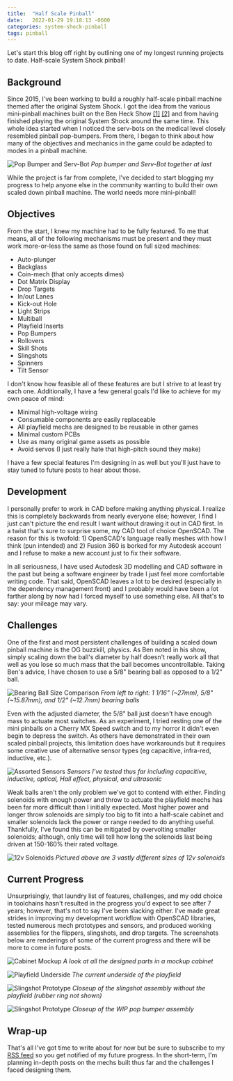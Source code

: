 ```yaml
---
title:  "Half Scale Pinball"
date:   2022-01-29 19:18:13 -0600
categories: system-shock-pinball
tags: pinball
---
```


Let's start this blog off right by outlining one of my longest running projects to date. Half-scale System Shock pinball!

## Background

Since 2015, I've been working to build a roughly half-scale pinball machine themed after the original System Shock. I got the idea from the various mini-pinball machines built on the Ben Heck Show [[1]](https://youtu.be/O_LNG_MWNhs) [[2]](https://youtu.be/i7yxpDyy564) and from having finished playing the original System Shock around the same time. This whole idea started when I noticed the serv-bots on the medical level closely resembled pinball pop-bumpers. From there, I began to think about how many of the objectives and mechanics in the game could be adapted to modes in a pinball machine.

![Pop Bumper and Serv-Bot](/assets/posts/2022-01-29-pop-bumper-serve-bot.png)
*Pop bumper and Serv-Bot together at last*

While the project is far from complete, I've decided to start blogging my progress to help anyone else in the community wanting to build their own scaled down pinball machine. The world needs more mini-pinball!

## Objectives

From the start, I knew my machine had to be fully featured. To me that means, all of the following mechanisms must be present and they must work more-or-less the same as those found on full sized machines:
* Auto-plunger
* Backglass
* Coin-mech (that only accepts dimes)
* Dot Matrix Display
* Drop Targets
* In/out Lanes
* Kick-out Hole
* Light Strips
* Multiball
* Playfield Inserts
* Pop Bumpers
* Rollovers
* Skill Shots
* Slingshots
* Spinners
* Tilt Sensor

I don't know how feasible all of these features are but I strive to at least try each one. Additionally, I have a few general goals I'd like to achieve for my own peace of mind:

* Minimal high-voltage wiring
* Consumable components are easily replaceable
* All playfield mechs are designed to be reusable in other games
* Minimal custom PCBs
* Use as many original game assets as possible
* Avoid servos (I just really hate that high-pitch sound they make)

I have a few special features I'm designing in as well but you'll just have to stay tuned to future posts to hear about those.

## Development

I personally prefer to work in CAD before making anything physical. I realize this is completely backwards from nearly everyone else; however, I find I just can't picture the end result I want without drawing it out in CAD first. In a twist that's sure to surprise some, my CAD tool of choice OpenSCAD. The reason for this is twofold: 1) OpenSCAD's language really meshes with how I think (pun intended) and 2) Fusion 360 is borked for my Autodesk account and I refuse to make a new account just to fix their software.

In all seriousness, I have used Autodesk 3D modelling and CAD software in the past but being a software engineer by trade I just feel more comfortable writing code. That said, OpenSCAD leaves a lot to be desired (especially in the dependency management front) and I probably would have been a lot farther along by now had I forced myself to use something else. All that's to say: your mileage may vary.

## Challenges

One of the first and most persistent challenges of building a scaled down pinball machine is the OG buzzkill, physics. As Ben noted in his show, simply scaling down the ball's diameter by half doesn't really work all that well as you lose so much mass that the ball becomes uncontrollable. Taking Ben's advice, I have chosen to use a 5/8" bearing ball as opposed to a 1/2" ball.

![Bearing Ball Size Comparison](/assets/posts/2022-01-29-bearing-ball-size-comparison.jpg)
*From left to right: 1 1/16" (~27mm), 5/8" (~15.87mm), and 1/2" (~12.7mm) bearing balls*

Even with the adjusted diameter, the 5/8" ball just doesn't have enough mass to actuate most switches. As an experiment, I tried resting one of the mini pinballs on a Cherry MX Speed switch and to my horror it didn't even begin to depress the switch. As others have demonstrated in their own scaled pinball projects, this limitation does have workarounds but it requires some creative use of alternative sensor types (eg capacitive, infra-red, inductive, etc.).

![Assorted Sensors](/assets/posts/2022-01-29-sensors.jpg)
*Sensors I've tested thus far including capacitive, inductive, optical, Hall effect, physical, and ultrasonic*

Weak balls aren't the only problem we've got to contend with either. Finding solenoids with enough power and throw to actuate the playfield mechs has been far more difficult than I initially expected. Most higher power and longer throw solenoids are simply too big to fit into a half-scale cabinet and smaller solenoids lack the power or range needed to do anything useful. Thankfully, I've found this can be mitigated by overvolting smaller solenoids; although, only time will tell how long the solenoids last being driven at 150-160% their rated voltage.

![12v Solenoids](/assets/posts/2022-01-29-solenoids.jpg)
*Pictured above are 3 vastly different sizes of 12v solenoids*

## Current Progress

Unsurprisingly, that laundry list of features, challenges, and my odd choice in toolchains hasn't resulted in the progress you'd expect to see after 7 years; however, that's not to say I've been slacking either. I've made great strides in improving my development workflow with OpenSCAD libraries, tested numerous mech prototypes and sensors, and produced working assemblies for the flippers, slingshots, and drop targets. The screenshots below are renderings of some of the current progress and there will be more to come in future posts.

![Cabinet Mockup](/assets/posts/2022-01-29-cabinet-mockup.png)
*A look at all the designed parts in a mockup cabinet*

![Playfield Underside](/assets/posts/2022-01-29-playfield-underside.png)
*The current underside of the playfield*

![Slingshot Prototype](/assets/posts/2022-01-29-slingshot-prototype.png)
*Closeup of the slingshot assembly without the playfield (rubber ring not shown)*

![Slingshot Prototype](/assets/posts/2022-01-29-pop-bumper-prototype.png)
*Closeup of the WIP pop bumper assembly*

## Wrap-up

That's all I've got time to write about for now but be sure to subscribe to my [RSS feed](/feed.xml) so you get notified of my future progress. In the short-term, I'm planning in-depth posts on the mechs built thus far and the challenges I faced designing them.
